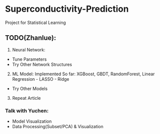 # Superconductivity-Prediction
Project for Statistical Learning

## TODO(Zhanlue):
1. Neural Network: 
* Tune Parameters
* Try Other Network Structures

2. ML Model:
Implemented So far: XGBoost, GBDT, RandomForest, Linear Regression - LASSO - Ridge
* Try Other Models

3. Repeat Article


### Talk with Yuchen:
* Model Visualization
* Data Processing(Subset/PCA) & Visualization
